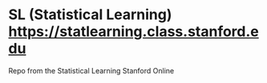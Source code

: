 # SL (Statistical Learning) https://statlearning.class.stanford.edu
Repo from the Statistical Learning Stanford Online
